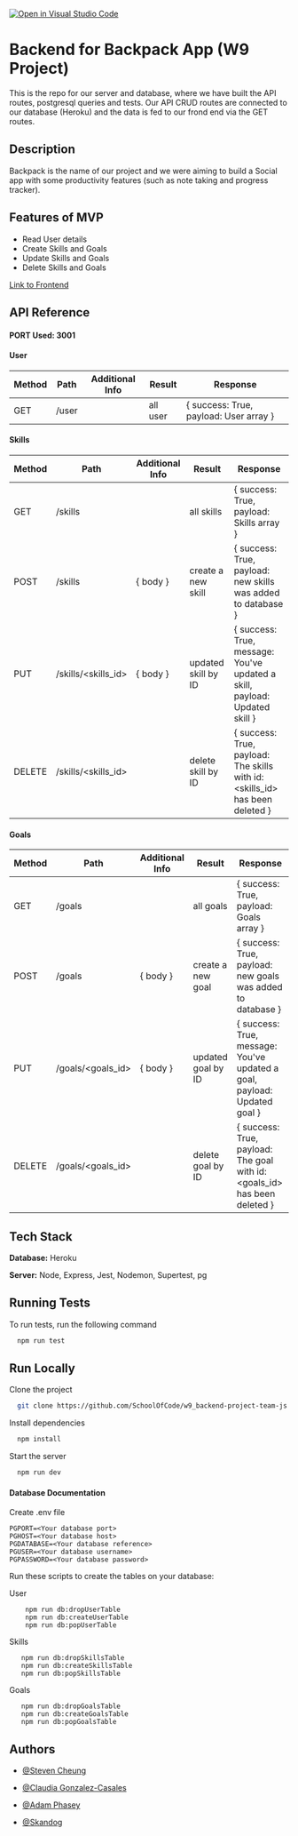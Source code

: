 [![Open in Visual Studio Code](https://classroom.github.com/assets/open-in-vscode-c66648af7eb3fe8bc4f294546bfd86ef473780cde1dea487d3c4ff354943c9ae.svg)](https://classroom.github.com/online_ide?assignment_repo_id=8036224&assignment_repo_type=AssignmentRepo)

# Backend for Backpack App (W9 Project) 

This is the repo for our server and database, where we have built the API routes, postgresql queries and tests. Our API CRUD routes are connected to our database (Heroku) and the data is fed to our frond end via the GET routes.

## Description
Backpack is the name of our project and we were aiming to build a Social app with some productivity features (such as note taking and progress tracker).

## Features of MVP
- Read User details
- Create Skills and Goals
- Update Skills and Goals
- Delete Skills and Goals


[Link to Frontend](https://github.com/SchoolOfCode/w9_frontend-project-team-js)


## API Reference

#### PORT Used: 3001

#### User

| Method | Path                 | Additional Info | Result                                    | Response                                    |
| ------ | -------------------- | --------------- | ----------------------------------------- | ------------------------------------------- |
| GET    | /user                |                 | all user                                  | { success: True, payload: User array }      |

#### Skills

| Method | Path                 | Additional Info | Result                                    | Response                                    |
| ------ | -------------------- | --------------- | ----------------------------------------- | ------------------------------------------- |
| GET    | /skills              |                 | all skills                                | { success: True, payload: Skills array }    |
| POST   | /skills              | { body }        | create a new skill                        | { success: True, payload: new skills was added to database  } |
| PUT    | /skills/<skills_id>  | { body }        | updated skill by ID                       | { success: True, message: You've updated a skill, payload: Updated skill  }       |
| DELETE | /skills/<skills_id>  |                 | delete skill by ID                            | { success: True, payload: The skills with id: <skills_id> has been deleted }       |

#### Goals

| Method | Path                 | Additional Info | Result                                    | Response                                    |
| ------ | -------------------- | --------------- | ----------------------------------------- | ------------------------------------------- |
| GET    | /goals              |                 | all goals                                | { success: True, payload: Goals array }    |
| POST   | /goals              | { body }        | create a new goal                        | { success: True, payload: new goals was added to database  } |
| PUT    | /goals/<goals_id>  | { body }        | updated goal by ID                       | { success: True, message: You've updated a goal, payload: Updated goal  }       |
| DELETE | /goals/<goals_id>  |                 | delete goal by ID                            | { success: True, payload: The goal with id: <goals_id> has been deleted }       |


## Tech Stack

**Database:** Heroku

**Server:** Node, Express, Jest, Nodemon, Supertest, pg




## Running Tests

To run tests, run the following command

```bash
  npm run test
```



## Run Locally

Clone the project

```bash
  git clone https://github.com/SchoolOfCode/w9_backend-project-team-js
```

Install dependencies

```bash
  npm install
```

Start the server

```bash
  npm run dev
```

#### Database Documentation

Create .env file

```
PGPORT=<Your database port>
PGHOST=<Your database host>
PGDATABASE=<Your database reference>
PGUSER=<Your database username>
PGPASSWORD=<Your database password>
```

Run these scripts to create the tables on your database:

User
```
    npm run db:dropUserTable
    npm run db:createUserTable
    npm run db:popUserTable
```

Skills

```
   npm run db:dropSkillsTable
   npm run db:createSkillsTable
   npm run db:popSkillsTable
```

Goals

```
   npm run db:dropGoalsTable
   npm run db:createGoalsTable
   npm run db:popGoalsTable
```


## Authors

- [@Steven Cheung](https://github.com/StevenCK1)

- [@Claudia Gonzalez-Casales](https://github.com/ClaudiaGC1339)

- [@Adam Phasey](https://github.com/AdamPhasey)

- [@Skandog](https://github.com/skandog)







